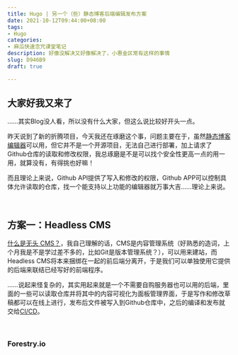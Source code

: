 ```yaml
---
title: Hugo | 另一个（些）静态博客后端编辑发布方案
date: 2021-10-12T09:44:00+08:00
tags:
- Hugo
categories:
- 麻瓜快速念咒课堂笔记
description: 好像没解决又好像解决了，小惠金区常有这样的事情
slug: D946B9
draft: true

---
```

## 大家好我又来了

……其实Blog没人看，所以没有什么大家，但这么说比较好开头一点。

昨天说到了新的折腾项目，今天我还在琢磨这个事，问题主要在于，虽然[静态博客编辑器](https://jingtaiboke.com/)可以用，但它并不是一个开源项目，无法自己进行部署，加上请求了Github仓库的读取和修改权限，我总琢磨是不是可以找个安全性更高一点的用一用，就算没有，有得挑也好嘛！

而且理论上来说，Github API提供了写入和修改的权限，Github APP可以控制具体允许读取的仓库，找一个能支持以上功能的编辑器就万事大吉……理论上来说。

<br>

## 方案一：Headless CMS

[什么是无头 CMS？](https://www.sitecore.com/zh-cn/knowledge-center/digital-marketing-resources/what-is-a-headless-cms)，我自己理解的话，CMS是内容管理系统（好熟悉的造词，上个月我是不是学过差不多的，比如Git是版本管理系统？），可以用来建站，而Headless CMS将本来捆绑在一起的前后端分离开，于是我们可以单独使用它提供的后端来联结已经写好的前端程序。

……说起来怪复杂的，其实用起来就是一个不需要自购服务器也可以用的后端，里面的一些可以读取仓库并将其中的内容可视化为面板管理界面，于是写作和修改草稿都可以在线上进行，发布后文件被写入到Github仓库中，之后的编译和发布就交给[CI/CD](https://www.redhat.com/zh/topics/devops/what-is-ci-cd)。

<br>

### Forestry.io


